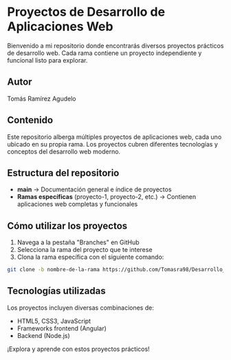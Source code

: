 # Proyectos de Desarrollo de Aplicaciones Web

Bienvenido a mi repositorio donde encontrarás diversos proyectos prácticos de desarrollo web. Cada rama contiene un proyecto independiente y funcional listo para explorar.

## Autor  
Tomás Ramírez Agudelo

## Contenido  
Este repositorio alberga múltiples proyectos de aplicaciones web, cada uno ubicado en su propia rama. Los proyectos cubren diferentes tecnologías y conceptos del desarrollo web moderno.

## Estructura del repositorio  
- **main** → Documentación general e índice de proyectos  
- **Ramas específicas** (proyecto-1, proyecto-2, etc.) → Contienen aplicaciones web completas y funcionales  

## Cómo utilizar los proyectos  
1. Navega a la pestaña "Branches" en GitHub  
2. Selecciona la rama del proyecto que te interese  
3. Clona la rama específica con el siguiente comando:  
```bash
git clone -b nombre-de-la-rama https://github.com/Tomasra98/Desarrollo_de_Aplicaciones_Web_Proyectos.git
```

## Tecnologías utilizadas  
Los proyectos incluyen diversas combinaciones de:  
- HTML5, CSS3, JavaScript  
- Frameworks frontend (Angular)  
- Backend (Node.js)  

¡Explora y aprende con estos proyectos prácticos!
